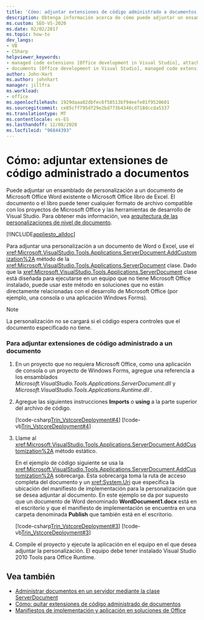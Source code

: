 ```yaml
---
title: 'Cómo: adjuntar extensiones de código administrado a documentos'
description: Obtenga información acerca de cómo puede adjuntar un ensamblado de personalización a un documento de Microsoft Office Word existente o Microsoft Office libro de Excel.
ms.custom: SEO-VS-2020
ms.date: 02/02/2017
ms.topic: how-to
dev_langs:
- VB
- CSharp
helpviewer_keywords:
- managed code extensions [Office development in Visual Studio], attaching
- documents [Office development in Visual Studio], managed code extensions
author: John-Hart
ms.author: johnhart
manager: jillfra
ms.workload:
- office
ms.openlocfilehash: 1929daaa82dbfec6f58513bf94eefe01f9520601
ms.sourcegitcommit: ce85cff795df29e2bd773b4346cd718dccda5337
ms.translationtype: MT
ms.contentlocale: es-ES
ms.lasthandoff: 12/08/2020
ms.locfileid: "96844393"
---
```

# <a name="how-to-attach-managed-code-extensions-to-documents"></a>Cómo: adjuntar extensiones de código administrado a documentos
  Puede adjuntar un ensamblado de personalización a un documento de Microsoft Office Word existente o Microsoft Office libro de Excel. El documento o el libro puede tener cualquier formato de archivo compatible con los proyectos de Microsoft Office y las herramientas de desarrollo de Visual Studio. Para obtener más información, vea [arquitectura de las personalizaciones de nivel de documento](../vsto/architecture-of-document-level-customizations.md).

 [!INCLUDE[appliesto_alldoc](../vsto/includes/appliesto-alldoc-md.md)]

 Para adjuntar una personalización a un documento de Word o Excel, use el <xref:Microsoft.VisualStudio.Tools.Applications.ServerDocument.AddCustomization%2A> método de la <xref:Microsoft.VisualStudio.Tools.Applications.ServerDocument> clase. Dado que la <xref:Microsoft.VisualStudio.Tools.Applications.ServerDocument> clase está diseñada para ejecutarse en un equipo que no tiene Microsoft Office instalado, puede usar este método en soluciones que no están directamente relacionadas con el desarrollo de Microsoft Office (por ejemplo, una consola o una aplicación Windows Forms).

> [!NOTE]
> La personalización no se cargará si el código espera controles que el documento especificado no tiene.

### <a name="to-attach-managed-code-extensions-to-a-document"></a>Para adjuntar extensiones de código administrado a un documento

1. En un proyecto que no requiera Microsoft Office, como una aplicación de consola o un proyecto de Windows Forms, agregue una referencia a los ensamblados *Microsoft.VisualStudio.Tools.Applications.ServerDocument.dll* y *Microsoft.VisualStudio.Tools.Applications.Runtime.dll* .

2. Agregue las siguientes instrucciones **Imports** o **using** a la parte superior del archivo de código.

     [!code-csharp[Trin_VstcoreDeployment#4](../vsto/codesnippet/CSharp/Trin_VstcoreDeploymentCS/Program.cs#4)]
     [!code-vb[Trin_VstcoreDeployment#4](../vsto/codesnippet/VisualBasic/Trin_VstcoreDeploymentVB/Program.vb#4)]

3. Llame al <xref:Microsoft.VisualStudio.Tools.Applications.ServerDocument.AddCustomization%2A> método estático.

     En el ejemplo de código siguiente se usa la <xref:Microsoft.VisualStudio.Tools.Applications.ServerDocument.AddCustomization%2A> sobrecarga. Esta sobrecarga toma la ruta de acceso completa del documento y un <xref:System.Uri> que especifica la ubicación del manifiesto de implementación para la personalización que se desea adjuntar al documento. En este ejemplo se da por supuesto que un documento de Word denominado **WordDocument1.docx** está en el escritorio y que el manifiesto de implementación se encuentra en una carpeta denominada **Publish** que también está en el escritorio.

     [!code-csharp[Trin_VstcoreDeployment#3](../vsto/codesnippet/CSharp/Trin_VstcoreDeploymentCS/Program.cs#3)]
     [!code-vb[Trin_VstcoreDeployment#3](../vsto/codesnippet/VisualBasic/Trin_VstcoreDeploymentVB/Program.vb#3)]

4. Compile el proyecto y ejecute la aplicación en el equipo en el que desea adjuntar la personalización. El equipo debe tener instalado Visual Studio 2010 Tools para Office Runtime.

## <a name="see-also"></a>Vea también
- [Administrar documentos en un servidor mediante la clase ServerDocument](../vsto/managing-documents-on-a-server-by-using-the-serverdocument-class.md)
- [Cómo: quitar extensiones de código administrado de documentos](../vsto/how-to-remove-managed-code-extensions-from-documents.md)
- [Manifiestos de implementación y aplicación en soluciones de Office](../vsto/application-and-deployment-manifests-in-office-solutions.md)
